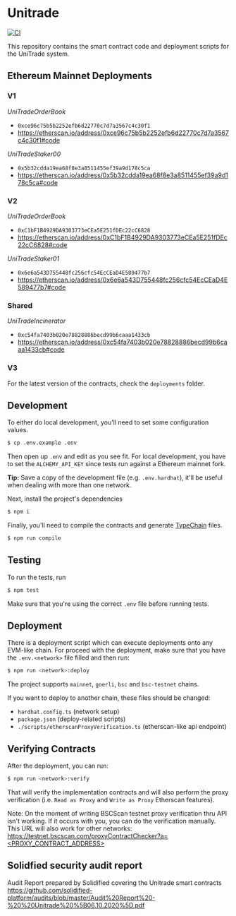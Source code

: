 # Unitrade

[![CI](https://github.com/UniTradeApp/unitrade-contracts/actions/workflows/main.yml/badge.svg)](https://github.com/UniTradeApp/unitrade-contracts/actions/workflows/main.yml)

This repository contains the smart contract code and deployment scripts for the UniTrade system.

## Ethereum Mainnet Deployments

### V1

_UniTradeOrderBook_

- `0xce96c75b5b2252efb6d22770c7d7a3567c4c30f1`
- https://etherscan.io/address/0xce96c75b5b2252efb6d22770c7d7a3567c4c30f1#code

_UniTradeStaker00_

- `0x5b32cdda19ea68f8e3a8511455ef39a9d178c5ca`
- https://etherscan.io/address/0x5b32cdda19ea68f8e3a8511455ef39a9d178c5ca#code

### V2

_UniTradeOrderBook_

- `0xC1bF1B4929DA9303773eCEa5E251fDEc22cC6828`
- https://etherscan.io/address/0xC1bF1B4929DA9303773eCEa5E251fDEc22cC6828#code

_UniTradeStaker01_

- `0x6e6a543D755448fc256cfc54EcCEaD4E589477b7`
- https://etherscan.io/address/0x6e6a543D755448fc256cfc54EcCEaD4E589477b7#code

### Shared

_UniTradeIncinerator_

- `0xc54fa7403b020e78828886becd99b6caaa1433cb`
- https://etherscan.io/address/0xc54fa7403b020e78828886becd99b6caaa1433cb#code

### V3

For the latest version of the contracts, check the `deployments` folder.



## Development

To either do local development, you'll need to set some configuration values.

```sh
$ cp .env.example .env
```

Then open up `.env` and edit as you see fit. For local development, you have to set the `ALCHEMY_API_KEY` since tests run against a Ethereum mainnet fork.

**Tip:** Save a copy of the development file (e.g. `.env.hardhat`), it'll be useful when dealing with more than one network.

Next, install the project's dependencies

```sh
$ npm i
```

Finally, you'll need to compile the contracts and generate [TypeChain](https://github.com/ethereum-ts/TypeChain) files.

```sh
$ npm run compile
```



## Testing

To run the tests, run

```sh
$ npm test
```

Make sure that you're using the correct `.env` file before running tests.



## Deployment

There is a deployment script which can execute deployments onto any EVM-like chain. For proceed with the deployment, make sure that you have the `.env.<network>` file filled and then run:

```sh
$ npm run <network>:deploy
```

The project supports `mainnet`, `goerli`, `bsc` and `bsc-testnet` chains.

If you want to deploy to another chain, these files should be changed: 

- `hardhat.config.ts` (network setup)
- `package.json` (deploy-related scripts)
- `./scripts/etherscanProxyVerification.ts` (etherscan-like api endpoint)



## Verifying Contracts

After the deployment, you can run:

```sh
$ npm run <network>:verify
```

That will verify the implementation contracts and will also perform the proxy verification (i.e. `Read as Proxy` and `Write as Proxy` Etherscan features).

Note: On the moment of writing BSCScan testnet proxy verification thru API isn't working. If it occurs with you, you can do the verification manually.
This URL will also work for other networks: [https://testnet.bscscan.com/proxyContractChecker?a=<PROXY_CONTRACT_ADDRESS>](https://testnet.bscscan.com/proxyContractChecker?a=<PROXY_CONTRACT_ADDRESS>)



## Solidfied security audit report

Audit Report prepared by Solidified covering the Unitrade smart contracts
https://github.com/solidified-platform/audits/blob/master/Audit%20Report%20-%20%20Unitrade%20%5B06.10.2020%5D.pdf
